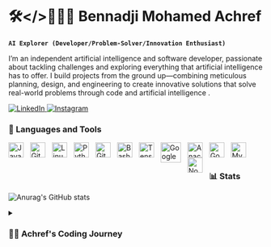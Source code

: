 # 🛠️</>👨🏻‍💻 Bennadji Mohamed Achref

**`AI Explorer (Developer/Problem-Solver/Innovation Enthusiast)`**

I’m an independent artificial intelligence and software developer, passionate about tackling challenges and exploring everything that artificial intelligence has to offer. I build projects from the ground up—combining meticulous planning, design, and engineering to create innovative solutions that solve real-world problems through code and artificial intelligence .

<p align="left">
  <a href="https://www.linkedin.com/feed/" target="_blank">
    <img src="https://img.shields.io/badge/LinkedIn-%230077B5.svg?style=for-the-badge&logo=linkedin&logoColor=white" alt="LinkedIn">
  </a>
  <a href="https://www.instagram.com/b.achref1/" target="_blank">
    <img src="https://img.shields.io/badge/Instagram-%23E4405F.svg?style=for-the-badge&logo=instagram&logoColor=white" alt="Instagram">
  </a>
</p>

### 🧰 Languages and Tools

<img align="left" alt="Java" width="30px" style="padding-right:10px;" src="https://cdn.jsdelivr.net/gh/devicons/devicon/icons/java/java-original.svg"/>
<img align="left" alt="Git" width="30px" style="padding-right:10px;" src="https://cdn.jsdelivr.net/gh/devicons/devicon/icons/git/git-original.svg" />
<img align="left" alt="Linux" width="30px" style="padding-right:10px;" src="https://cdn.jsdelivr.net/gh/devicons/devicon/icons/linux/linux-original.svg" />
<img align="left" alt="Python" width="30px" style="padding-right:10px;" src="https://cdn.jsdelivr.net/gh/devicons/devicon/icons/python/python-plain.svg" />
<img align="left" alt="GitHub" width="30px" style="padding-right:10px;" src="https://cdn.jsdelivr.net/gh/devicons/devicon/icons/github/github-original.svg" />
<img align="left" alt="Bash" width="30px" style="padding-right:10px;" src="https://cdn.jsdelivr.net/gh/devicons/devicon/icons/bash/bash-original.svg" />
<img align="left" alt="TensorFlow" width="30px" style="padding-right:10px;" src="https://cdn.jsdelivr.net/gh/devicons/devicon/icons/tensorflow/tensorflow-original.svg" />
<img align="left" alt="Google Colab" width="40px" style="padding-right:10px;" src="https://upload.wikimedia.org/wikipedia/commons/d/d0/Google_Colaboratory_SVG_Logo.svg" />
<img align="left" alt="Anaconda" width="30px" style="padding-right:10px;" src="https://cdn.jsdelivr.net/gh/devicons/devicon/icons/anaconda/anaconda-original.svg" />
<img align="left" alt="Godot" width="30px" style="padding-right:10px;" src="https://cdn.jsdelivr.net/gh/devicons/devicon/icons/godot/godot-original.svg" />
<img align="left" alt="MySQL" width="30px" style="padding-right:10px;" src="https://cdn.jsdelivr.net/gh/devicons/devicon/icons/mysql/mysql-original.svg" />
<img align="left" alt="NoSQL" width="30px" style="padding-right:10px;" src="https://cdn.jsdelivr.net/gh/devicons/devicon/icons/mongodb/mongodb-original.svg" />
<br />

#

### 📊 Stats

![Anurag's GitHub stats](https://github-readme-stats.vercel.app/api?username=devachref&show_icons=true&theme=catppuccin_latte)


<details>
  <summary><h3>👨‍💻 Achref's Coding Journey</h3></summary>
  <p>I started as a curious student, diving into coding with the dream of building my own app. My passion for programming led me to explore artificial intelligence and eventually create my first AI-powered startup.</p>
  <p>Now, I'm stepping out of my comfort zone to turn that dream into reality. I'm dedicating more time to developing my skills and crafting the best technical solutions. The journey has just begun, and I'm ready to make it happen.</p>
</details>




#
